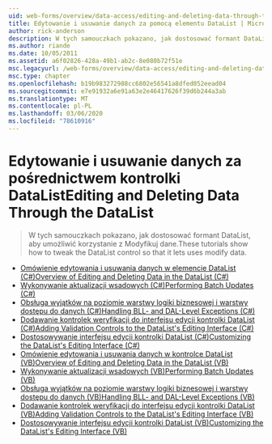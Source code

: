 ```yaml
---
uid: web-forms/overview/data-access/editing-and-deleting-data-through-the-datalist/index
title: Edytowanie i usuwanie danych za pomocą elementu DataList | Microsoft Docs
author: rick-anderson
description: W tych samouczkach pokazano, jak dostosować formant DataList, aby umożliwić korzystanie z Modyfikuj dane.
ms.author: riande
ms.date: 10/05/2011
ms.assetid: a6f02826-428a-49b1-ab2c-8e080b72f51e
msc.legacyurl: /web-forms/overview/data-access/editing-and-deleting-data-through-the-datalist
msc.type: chapter
ms.openlocfilehash: b19b983272988cc6802e56541a8dfed052eead04
ms.sourcegitcommit: e7e91932a6e91a63e2e46417626f39d6b244a3ab
ms.translationtype: MT
ms.contentlocale: pl-PL
ms.lasthandoff: 03/06/2020
ms.locfileid: "78610916"
---
```

# <a name="editing-and-deleting-data-through-the-datalist"></a><span data-ttu-id="9768b-103">Edytowanie i usuwanie danych za pośrednictwem kontrolki DataList</span><span class="sxs-lookup"><span data-stu-id="9768b-103">Editing and Deleting Data Through the DataList</span></span>

> <span data-ttu-id="9768b-104">W tych samouczkach pokazano, jak dostosować formant DataList, aby umożliwić korzystanie z Modyfikuj dane.</span><span class="sxs-lookup"><span data-stu-id="9768b-104">These tutorials show how to tweak the DataList control so that it lets uses modify data.</span></span>

- [<span data-ttu-id="9768b-105">Omówienie edytowania i usuwania danych w elemencie DataList (C#)</span><span class="sxs-lookup"><span data-stu-id="9768b-105">Overview of Editing and Deleting Data in the DataList (C#)</span></span>](an-overview-of-editing-and-deleting-data-in-the-datalist-cs.md)
- [<span data-ttu-id="9768b-106">Wykonywanie aktualizacji wsadowych (C#)</span><span class="sxs-lookup"><span data-stu-id="9768b-106">Performing Batch Updates (C#)</span></span>](performing-batch-updates-cs.md)
- [<span data-ttu-id="9768b-107">Obsługa wyjątków na poziomie warstwy logiki biznesowej i warstwy dostępu do danych (C#)</span><span class="sxs-lookup"><span data-stu-id="9768b-107">Handling BLL- and DAL-Level Exceptions (C#)</span></span>](handling-bll-and-dal-level-exceptions-cs.md)
- [<span data-ttu-id="9768b-108">Dodawanie kontrolek weryfikacji do interfejsu edycji kontrolki DataList (C#)</span><span class="sxs-lookup"><span data-stu-id="9768b-108">Adding Validation Controls to the DataList's Editing Interface (C#)</span></span>](adding-validation-controls-to-the-datalist-s-editing-interface-cs.md)
- [<span data-ttu-id="9768b-109">Dostosowywanie interfejsu edycji kontrolki DataList (C#)</span><span class="sxs-lookup"><span data-stu-id="9768b-109">Customizing the DataList's Editing Interface (C#)</span></span>](customizing-the-datalist-s-editing-interface-cs.md)
- [<span data-ttu-id="9768b-110">Omówienie edytowania i usuwania danych w kontrolce DataList (VB)</span><span class="sxs-lookup"><span data-stu-id="9768b-110">Overview of Editing and Deleting Data in the DataList (VB)</span></span>](an-overview-of-editing-and-deleting-data-in-the-datalist-vb.md)
- [<span data-ttu-id="9768b-111">Wykonywanie aktualizacji wsadowych (VB)</span><span class="sxs-lookup"><span data-stu-id="9768b-111">Performing Batch Updates (VB)</span></span>](performing-batch-updates-vb.md)
- [<span data-ttu-id="9768b-112">Obsługa wyjątków na poziomie warstwy logiki biznesowej i warstwy dostępu do danych (VB)</span><span class="sxs-lookup"><span data-stu-id="9768b-112">Handling BLL- and DAL-Level Exceptions (VB)</span></span>](handling-bll-and-dal-level-exceptions-vb.md)
- [<span data-ttu-id="9768b-113">Dodawanie kontrolek weryfikacji do interfejsu edycji kontrolki DataList (VB)</span><span class="sxs-lookup"><span data-stu-id="9768b-113">Adding Validation Controls to the DataList's Editing Interface (VB)</span></span>](adding-validation-controls-to-the-datalist-s-editing-interface-vb.md)
- [<span data-ttu-id="9768b-114">Dostosowywanie interfejsu edycji kontrolki DataList (VB)</span><span class="sxs-lookup"><span data-stu-id="9768b-114">Customizing the DataList's Editing Interface (VB)</span></span>](customizing-the-datalist-s-editing-interface-vb.md)
